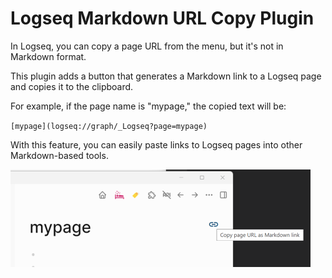 # Logseq Markdown URL Copy Plugin

In Logseq, you can copy a page URL from the menu, but it's not in Markdown format.

This plugin adds a button that generates a Markdown link to a Logseq page and copies it to the clipboard.

For example, if the page name is "mypage," the copied text will be:

`[mypage](logseq://graph/_Logseq?page=mypage)`

With this feature, you can easily paste links to Logseq pages into other Markdown-based tools.

![copy button](img/screen.png)